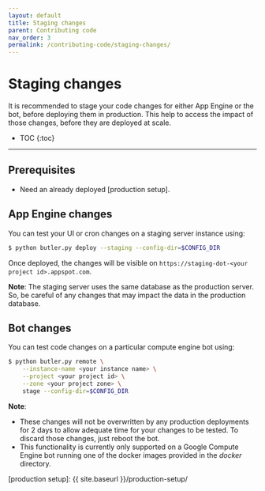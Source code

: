 ```yaml
---
layout: default
title: Staging changes
parent: Contributing code
nav_order: 3
permalink: /contributing-code/staging-changes/
---
```


# Staging changes

It is recommended to stage your code changes for either App Engine or the bot, before deploying
them in production. This help to access the impact of those changes, before they are deployed at
scale.

- TOC
{:toc}
---


## Prerequisites

* Need an already deployed [production setup].

## App Engine changes

You can test your UI or cron changes on a staging server instance using:

```bash
$ python butler.py deploy --staging --config-dir=$CONFIG_DIR
```

Once deployed, the changes will be visible on `https://staging-dot-<your project id>.appspot.com`.

**Note**: The staging server uses the same database as the production server. So, be careful of any
changes that may impact the data in the production database.

## Bot changes

You can test code changes on a particular compute engine bot using:

```bash
$ python butler.py remote \
    --instance-name <your instance name> \
    --project <your project id> \
    --zone <your project zone> \
    stage --config-dir=$CONFIG_DIR
```

**Note**:
* These changes will not be overwritten by any production deployments for 2 days to allow
adequate time for your changes to be tested. To discard those changes, just reboot the bot.
* This functionality is currently only supported on a Google Compute Engine bot running
one of the docker images provided in the *docker* directory.

[production setup]: {{ site.baseurl }}/production-setup/

